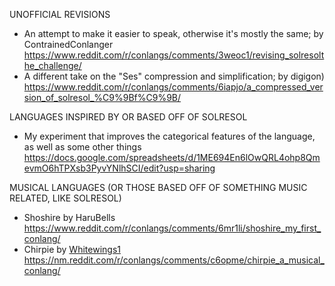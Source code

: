 UNOFFICIAL REVISIONS
- An attempt to make it easier to speak, otherwise it's mostly the same; by ContrainedConlanger
        https://www.reddit.com/r/conlangs/comments/3weoc1/revising_solresolthe_challenge/
- A different take on the "Ses" compression and simplification; by digigon)
        https://www.reddit.com/r/conlangs/comments/6iapjo/a_compressed_version_of_solresol_%C9%9Bf%C9%9B/

LANGUAGES INSPIRED BY OR BASED OFF OF SOLRESOL
- My experiment that improves the categorical features of the language, as well as some other things
        https://docs.google.com/spreadsheets/d/1ME694En6lOwQRL4ohp8QmevmO6hTPXsb3PyvYNlhSCI/edit?usp=sharing

MUSICAL LANGUAGES (OR THOSE BASED OFF OF SOMETHING MUSIC RELATED, LIKE SOLRESOL)
- Shoshire by HaruBells
        https://www.reddit.com/r/conlangs/comments/6mr1li/shoshire_my_first_conlang/
- Chirpie by [Whitewings1](https://nm.reddit.com/user/Whitewings1)
        https://nm.reddit.com/r/conlangs/comments/c6opme/chirpie_a_musical_conlang/
